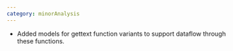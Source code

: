 ```yaml
---
category: minorAnalysis
---
```

* Added models for gettext function variants to support dataflow through these functions. 